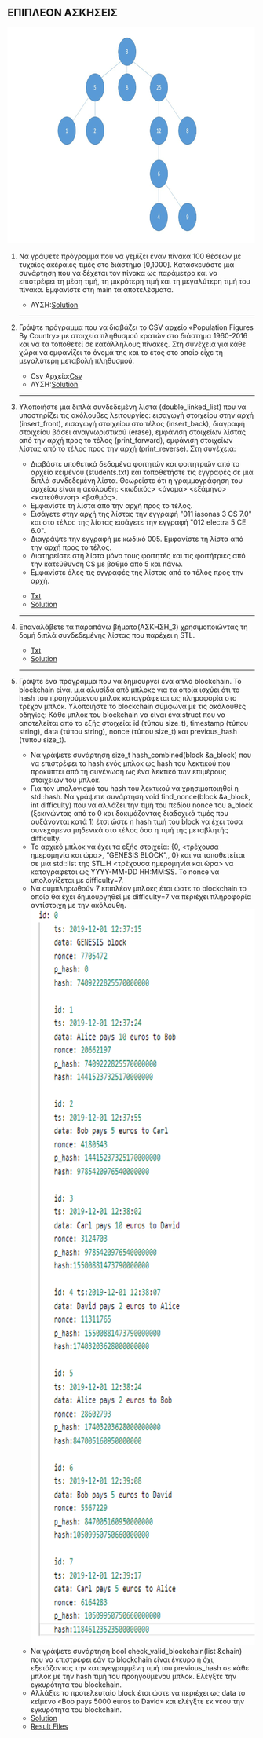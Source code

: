 <html>
<body>
<h2>ΕΠΙΠΛΕΟΝ ΑΣΚΗΣΕΙΣ</h2>
<img src="https://github.com/vasnastos/Page_Images/blob/master/dsa.gif" width="1024" height="440"></img>
  <ol>
    <li>Να γράψετε πρόγραμμα που να γεμίζει έναν πίνακα 100 θέσεων με τυχαίες ακέραιες τιμές στο διάστημα [0,1000].
 Κατασκευάστε μια συνάρτηση που να δέχεται 
τον πίνακα ως παράμετρο και να επιστρέφει τη μέση τιμή, τη μικρότερη τιμή και τη μεγαλύτερη τιμή του πίνακα.
Εμφανίστε στη main τα αποτελέσματα.</li>
    <ul>
      <li>ΛΥΣΗ:<a href="https://github.com/vasnastos/Data-Stracture-and-Algorithms/blob/master/EXERCISES/extraex1.cpp">Solution</a></li>
      </ul>
    <hr>
    <li>Γράψτε πρόγραμμα που να διαβάζει το CSV αρχείο «Population Figures By Country» 
με στοιχεία πληθυσμού κρατών στο διάστημα 1960-2016 και να τα τοποθετεί σε κατάλληλους πίνακες.
Στη συνέχεια για κάθε χώρα να εμφανίζει το όνομά της και το έτος στο οποίο είχε 
τη μεγαλύτερη μεταβολή πληθυσμού.</li>
    <ul>
      <li>Csv Αρχείο:<a href="https://github.com/vasnastos/Page_Images/raw/master/population_by_figures.zip">Csv</a></li>
      <li>ΛΥΣΗ:<a href="https://github.com/vasnastos/Data-Stracture-and-Algorithms/blob/master/EXERCISES/extraex2.cpp">Solution</a></li>
      </ul>
    <hr>
    <li>Υλοποιήστε μια διπλά συνδεδεμένη λίστα (double_linked_list) που να υποστηρίζει τις ακόλουθες λειτουργίες:
 εισαγωγή στοιχείου στην αρχή (insert_front), εισαγωγή στοιχείου στο τέλος (insert_back), διαγραφή στοιχείου 
 βάσει αναγνωριστικού (erase), εμφάνιση στοιχείων λίστας από την αρχή προς το τέλος (print_forward), εμφάνιση 
 στοιχείων λίστας από το τέλος προς την αρχή (print_reverse). 
Στη συνέχεια:</li>
      <ul>
<li>Διαβάστε υποθετικά δεδομένα φοιτητών και φοιτητριών από το αρχείο κειμένου (students.txt) και τοποθετήστε τις 
εγγραφές σε μια διπλά συνδεδεμένη λίστα. Θεωρείστε ότι η γραμμογράφηση του αρχείου είναι η ακόλουθη: <κωδικός> 
<όνομα> <εξάμηνο> <κατεύθυνση> <βαθμός>.</li> 
<li>Εμφανίστε τη λίστα από την αρχή προς το τέλος.</li>
<li>Εισάγετε στην αρχή της λίστας την εγγραφή "011 iasonas 3 CS 7.0" και στο τέλος της λίστας εισάγετε την εγγραφή 
"012 electra 5 CE 6.0".</li>
<li>Διαγράψτε την εγγραφή με κωδικό 005. Εμφανίστε τη λίστα από την αρχή προς το τέλος.</li>
<li>Διατηρείστε στη λίστα μόνο τους φοιτητές και τις φοιτήτριες από την κατεύθυνση CS με βαθμό από 5 και πάνω.</li> 
<li>Εμφανίστε όλες τις εγγραφές της λίστας από το τέλος προς την αρχή.</li>
  </ul>
        <ul>
          <li><a href="https://github.com/vasnastos/Page_Images/raw/master/students.zip">Txt</a></li>
          <li><a href="https://github.com/vasnastos/Data-Stracture-and-Algorithms/blob/master/EXERCISES/extraex3.cpp">Solution</a></li>
          </ul>
  <hr>
  <li>Επαναλάβετε τα παραπάνω βήματα(ΑΣΚΗΣΗ_3) χρησιμοποιώντας τη δομή διπλά συνδεδεμένης λίστας που παρέχει η STL.</li>
  <ul>
    <li><a href="https://github.com/vasnastos/Page_Images/raw/master/students.zip">Txt</a></li>
    <li><a href="https://github.com/vasnastos/Data-Stracture-and-Algorithms/blob/master/EXERCISES/extraex4.cpp">Solution</a></li>
    </ul>
  <hr>
     <li>Γράψτε ένα πρόγραμμα που να δημιουργεί ένα απλό blockchain. 
Το blockchain είναι μια αλυσίδα από μπλοκς για τα οποία ισχύει ότι το hash του προηγούμενου 
μπλοκ καταγράφεται ως πληροφορία στο τρέχον μπλοκ. Υλοποιήστε το blockchain σύμφωνα με τις ακόλουθες οδηγίες:
Κάθε μπλοκ του blockchain να είναι ένα struct που να αποτελείται από 
τα εξής στοιχεία: id (τύπου size_t), timestamp (τύπου string), data (τύπου string), nonce (τύπου size_t) και previous_hash (τύπου size_t).</li>
  <ul>
    <li>Να γράψετε συνάρτηση size_t hash_combined(block &a_block) που να επιστρέφει το hash 
ενός μπλοκ ως hash του λεκτικού που προκύπτει από τη συνένωση ως ένα λεκτικό των επιμέρους στοιχείων του μπλοκ.</li>
    <li>Για τον υπολογισμό του hash του λεκτικού να χρησιμοποιηθεί η std::hash.
Να γράψετε συνάρτηση void find_nonce(block &a_block, int difficulty) που να αλλάζει την τιμή του πεδίου nonce του a_block 
(ξεκινώντας από το 0 και δοκιμάζοντας διαδοχικά τιμές που αυξάνονται κατά 1) έτσι ώστε η hash τιμή του block να έχει 
τόσα συνεχόμενα μηδενικά στο τέλος όσα η τιμή της μεταβλητής difficulty.</li>
    <li>Το αρχικό μπλοκ να έχει τα εξής στοιχεία: {0, <τρέχουσα ημερομηνία και ώρα>, “GENESIS BLOCK”,, 0} 
και να τοποθετείται σε μια std::list της STL.Η <τρέχουσα ημερομηνία και ώρα> να καταγράφεται ως YYYY-MM-DD HH:MM:SS. 
Το nonce να υπολογίζεται με difficulty=7.</li>
      <li>Να συμπληρωθούν 7 επιπλέον μπλοκς έτσι ώστε το blockchain το οποίο θα έχει δημιουργηθεί με difficulty=7 να 
περιέχει πληροφορία αντίστοιχη με την ακόλουθη.
        <img src="https://github.com/vasnastos/Page_Images/blob/master/src/blockchain.png" width="1024" height="1500"><img>
        </li>
      <li>Να γράψετε συνάρτηση bool check_valid_blockchain(list &chain) που 
να επιστρέφει εάν το blockchain είναι έγκυρο ή όχι, εξετάζοντας την καταγεγραμμένη τιμή του previous_hash σε κάθε 
μπλοκ με την hash τιμή του προηγούμενου μπλοκ. Ελέγξτε την εγκυρότητα του blockchain.</li>
      <li>Αλλάξτε το προτελευταίο block έτσι ώστε να περιέχει ως data το κείμενο «Bob pays 5000 euros to David» και 
ελέγξτε εκ νέου την εγκυρότητα του blockchain.</li>
      <li><a href="https://github.com/vasnastos/Data-Stracture-and-Algorithms/blob/master/EXERCISES/extraex5.cpp">Solution</a></li>
      <li><a href="https://github.com/vasnastos/Page_Images/raw/master/blockchain.zip">Result Files</a></li>
    </ul>
    </ol>
</body>
</html>
